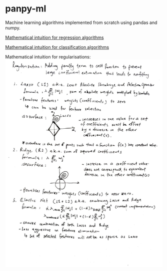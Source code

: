 # panpy-ml
Machine learning algorithms implemented from scratch using pandas and numpy. 

[Mathematical intuition for regression algorithms](regression/README.md)

[Mathematical intuition for classification algorithms](classification/README.md)

Mathematical intuition for regularisations:
![](assets/reg.jpg)